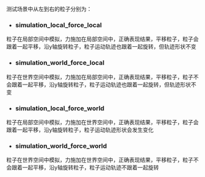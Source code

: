 测试场景中从左到右的粒子分别为：
- ### simulation_local_force_local
粒子在局部空间中模拟，力施加在局部空间中，正确表现结果，平移粒子，粒子会跟着一起平移，沿y轴旋转粒子，粒子运动轨迹也跟着一起旋转，但轨迹形状不变
- ### simulation_world_force_local
粒子在世界空间中模拟，力施加在局部空间中，正确表现结果，平移粒子，粒子不会跟着一起平移，沿y轴旋转粒子，粒子运动轨迹也跟着一起旋转，但轨迹形状不变
- ### simulation_local_force_world
粒子在局部空间中模拟，力施加在世界空间中，正确表现结果，平移粒子，粒子会跟着一起平移，沿y轴旋转粒子，粒子运动轨迹形状会发生变化
- ### simulation_world_force_world
粒子在世界空间中模拟，力施加在世界空间中，正确表现结果，平移粒子，粒子不会跟着一起平移，沿y轴旋转粒子，粒子运动轨迹不跟着一起旋转